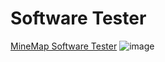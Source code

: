 # Software Tester
[MineMap Software Tester](https://www.mindmeister.com/map/2830775965?t=QDy40aCAL3)
![image](https://github.com/rplulbi/SQA/assets/15622730/167b9d8a-7c54-4d9b-85da-b1e50566c562)


